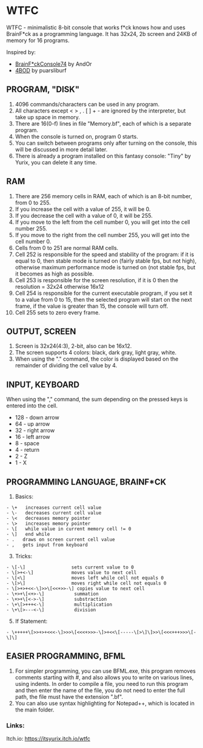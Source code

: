 # WTFC
WTFC - minimalistic 8-bit console that works f\*ck knows how and uses BrainF\*ck as a programming language. It has 32x24, 2b screen and 24KB of memory for 16 programs.

Inspired by:
- [BrainF\*ckConsole74](https://brainfuckconsole74.ch/) by AndOr
- [4BOD](https://puarsliburf.itch.io/4bod-fantaly-console) by puarsliburf


## PROGRAM, "DISK"
1. 4096 commands/characters can be used in any program.
1. All characters except < > , . [ ] + - are ignored by the interpreter, but take up space in memory.
1. There are 16(0-f) lines in file "Memory.bf", each of which is a separate program.
1. When the console is turned on, program 0 starts.
1. You can switch between programs only after turning on the console, this will be discussed in more detail later.
1. There is already a program installed on this fantasy console: "Tiny" by Yurix, you can delete it any time.


## RAM
1. There are 256 memory cells in RAM, each of which is an 8-bit number, from 0 to 255.
2. If you increase the cell with a value of 255, it will be 0.
2. If you decrease the cell with a value of 0, it will be 255.
2. If you move to the left from the cell number 0, you will get into the cell number 255.
2. If you move to the right from the cell number 255, you will get into the cell number 0.
2. Cells from 0 to 251 are normal RAM cells.
2. Cell 252 is responsible for the speed and stability of the program: if it is equal to 0, then stable mode is turned on (fairly stable fps, but not high), otherwise maximum performance mode is turned on (not stable fps, but it becomes as high as possible.
2. Cell 253 is responsible for the screen resolution, if it is 0 then the resolution = 32x24 otherwise 16x12
2. Cell 254 is responsible for the current executable program, if you set it to a value from 0 to 15, then the selected program will start on the next frame, if the value is greater than 15, the console will turn off.
2. Cell 255 sets to zero every frame.
 
 
## OUTPUT, SCREEN
1. Screen is 32x24(4:3), 2-bit, also can be 16x12.
2. The screen supports 4 colors: black, dark gray, light gray, white.
3. When using the "." command, the color is displayed based on the remainder of dividing the cell value by 4.
 

## INPUT, KEYBOARD
When using the "," command, the sum depending on the pressed keys is entered into the cell.
- 128 - down arrow
- 64 - up arrow
- 32 - right arrow
- 16 - left arrow
- 8 - space
- 4 - return
- 2 - Z
- 1 - X


## PROGRAMMING LANGUAGE, BRAINF\*CK
1. Basics:
```brainfuck
- \+   increases current cell value
- \-   decreases current cell value
- \<   decreases memory pointer
- \>   increases memory pointer
- \[   while value in current memory cell != 0
- \]   end while
- .   draws on screen current cell value
- ,   gets input from keyboard
```
3. Tricks:
```brainfuck
- \[-\]                 sets current value to 0
- \[>+<-\]              moves value to next cell
- \[<\]                 moves left while cell not equals 0
- \[>\]                 moves right while cell not equals 0
- \[>+>+<<-\]>>\[<<+>>-\] copies value to next cell
- \+>+\[<+>-\]           summation
- \+>+\[<->-\]           substraction
- \+\[>+++<-\]           multiplication
- \+\[>---<-\]           division
```
5. If Statement:
```brainfuck
- \+++++\[>>+>+<<<-\]>>>\[<<<+>>>-\]>+<<\[-----\[>\]\]>>\[<<<+++>>>\[-\]\]
```


## EASIER PROGRAMMING, BFML
1. For simpler programming, you can use BFML.exe, this program removes comments starting with #, and also allows you to write on various lines, using indents. In order to compile a file, you need to run this program and then enter the name of the file, you do not need to enter the full path, the file must have the extension ".bf".
2. You can also use syntax highlighting for Notepad++, which is located in the main folder.


### Links:
Itch.io: https://itsyurix.itch.io/wtfc
